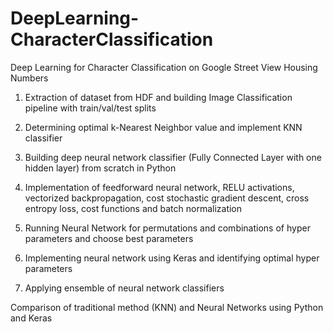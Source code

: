 # DeepLearning-CharacterClassification
Deep Learning for Character Classification on Google Street View Housing Numbers 



1. Extraction of dataset from HDF and building Image Classification pipeline with train/val/test splits

2. Determining optimal k-Nearest Neighbor value and implement KNN classifier 

3. Building deep neural network classifier (Fully Connected Layer with one hidden layer) from scratch in Python 

4. Implementation of feedforward neural network, RELU activations, vectorized backpropagation, cost stochastic gradient descent, cross entropy loss, cost functions and batch normalization

5. Running Neural Network for permutations and combinations of hyper parameters and choose best parameters 

6. Implementing neural network using Keras and identifying optimal hyper parameters

7. Applying ensemble of neural network classifiers 

Comparison of traditional method (KNN) and Neural Networks using Python and Keras




